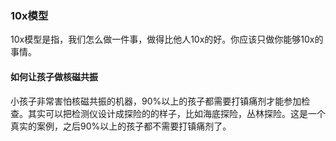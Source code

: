 ### 10x模型

10x模型是指，我们怎么做一件事，做得比他人10x的好。你应该只做你能够10x的事情。

#### 如何让孩子做核磁共振

小孩子非常害怕核磁共振的机器，90%以上的孩子都需要打镇痛剂才能参加检查。其实可以把检测仪设计成探险的的样子，比如海底探险，丛林探险。这是一个真实的案例，之后90%以上的孩子都不需要打镇痛剂了。
